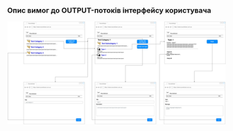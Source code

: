 ### Опис вимог до OUTPUT-потоків інтерфейсу користувача
![NFRUserInterfaceOUTPUT](NFRUserInterfaceOUTPUT.jpg)
